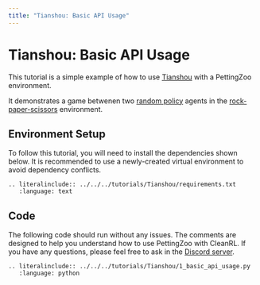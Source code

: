```yaml
---
title: "Tianshou: Basic API Usage"
---
```


# Tianshou: Basic API Usage

This tutorial is a simple example of how to use [Tianshou](https://github.com/thu-ml/tianshou) with a PettingZoo environment. 

It demonstrates a game betwenen two [random policy](https://tianshou.readthedocs.io/en/master/_modules/tianshou/policy/random.html) agents in the [rock-paper-scissors](https://pettingzoo.farama.org/environments/classic/rps/) environment.

## Environment Setup
To follow this tutorial, you will need to install the dependencies shown below. It is recommended to use a newly-created virtual environment to avoid dependency conflicts.
```{eval-rst}
.. literalinclude:: ../../../tutorials/Tianshou/requirements.txt
   :language: text
```

## Code
The following code should run without any issues. The comments are designed to help you understand how to use PettingZoo with CleanRL. If you have any questions, please feel free to ask in the [Discord server](https://discord.gg/nhvKkYa6qX).
```{eval-rst}
.. literalinclude:: ../../../tutorials/Tianshou/1_basic_api_usage.py
   :language: python
```